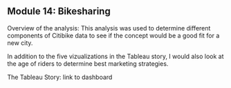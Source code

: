 ## Module 14: Bikesharing

Overview of the analysis: This analysis was used to determine different components of Citibike data to see if the concept would be a good fit for a new city.

In addition to the five vizualizations in the Tableau story, I would also look at the age of riders to determine best marketing strategies.

The Tableau Story: link to dashboard
